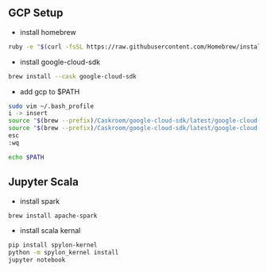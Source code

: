 


## GCP Setup
- install homebrew
```sh
ruby -e "$(curl -fsSL https://raw.githubusercontent.com/Homebrew/install/master/install)"
```

- install google-cloud-sdk
```sh
brew install --cask google-cloud-sdk
```

- add gcp to $PATH
```sh
sudo vim ~/.bash_profile
i -> insert
source "$(brew --prefix)/Caskroom/google-cloud-sdk/latest/google-cloud-sdk/path.bash.inc"
source "$(brew --prefix)/Caskroom/google-cloud-sdk/latest/google-cloud-sdk/completion.bash.inc"
esc
:wq

echo $PATH

```

## Jupyter Scala
- install spark
```sh
brew install apache-spark
```

- install scala kernal
```sh
pip install spylon-kernel
python -m spylon_kernel install
jupyter notebook

```
